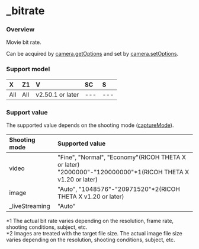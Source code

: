 # \_bitrate

### Overview

Movie bit rate.

Can be acquired by [camera.getOptions](../commands/camera.get_options.md) and set by [camera.setOptions](../commands/camera.set_options.md).

### Support model

| X | Z1 | V | SC | S |
|:--|:--|:--|:--|:--|
| All | All | v2.50.1 or later | --- | --- |

### Support value

The supported value depends on the shooting mode ([captureMode](capture_mode.md)).

| Shooting mode | Supported value |
|:--|:--|
| video | "Fine", "Normal", "Economy"(RICOH THETA X or later)<br/>"2000000"-"120000000"\*1(RICOH THETA X v1.20 or later) |
| image | "Auto", "1048576"-"20971520"\*2(RICOH THETA X v1.20 or later) |
| _liveStreaming | "Auto" |

\*1 The actual bit rate varies depending on the resolution, frame rate, shooting conditions, subject, etc.  
\*2 Images are treated with the target file size. The actual image file size varies depending on the resolution, shooting conditions, subject, etc.  
